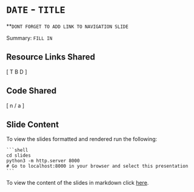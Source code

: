 # `DATE` - `TITLE`

**`DONT FORGET TO ADD LINK TO NAVIGATION SLIDE`

Summary: `FILL IN`

## Resource Links Shared

[ T B D ]

## Code Shared

[ n / a ]

## Slide Content

To view the slides formatted and rendered run the following:

    ```shell
    cd slides
    python3 -m http.server 8000
    # Go to localhost:8000 in your browser and select this presentation
    ```

To view the content of the slides in markdown click [here](slide_content.md).
